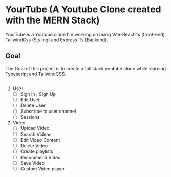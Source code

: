 # YourTube (A Youtube Clone created with the MERN Stack)
YourTube is a Youtube clone I'm working on using Vite-React-ts (front-end), TailwindCss (Styling) and Express-Ts (Backend).

## Goal
The Goal of this project is to create a full stack youtube clone while learning Typescript and TailwindCSS.

## 
1) User
    * [ ] Sign In | Sign Up
    * [ ] Edit User
    * [ ] Delete User
    * [ ] Subscribe to user channel 
    * [ ] Sessions
2) Video
    * [ ] Upload Video
    * [ ] Search Videos
    * [ ] Edit Video Content
    * [ ] Delete Video
    * [ ] Create playlists
    * [ ] Recommend Video
    * [ ] Save Video
    * [ ] Custom Video player
